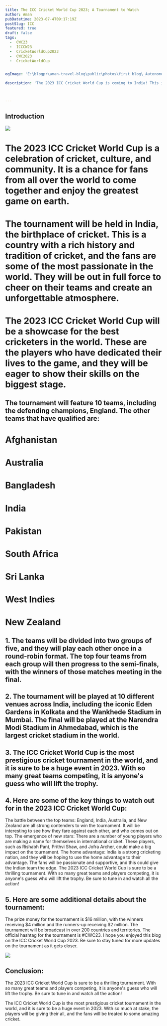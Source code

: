 ```yaml
---
title: The ICC Cricket World Cup 2023; A Tournament to Watch
author: Aman
pubDatetime: 2023-07-4T09:17:19Z
postSlug: ICC
featured: true
draft: false
tags:
  -  CWC23
  -  ICCCW23
  -  CricketWorldCup2023
  -  CWC2023
  -  CricketWorldCup


ogImage: 'E:\blogpr\aman-travel-blog\public\photos\first blog\_Autonomous Wea 0.png'

description: 'The 2023 ICC Cricket World Cup is coming to India! This is the biggest and best cricket tournament in the world, and it is sure to be a thrilling event. With so many great teams and players competing, it is anyone's guess who will lift the trophy. Be sure to tune in and watch all the action '



---
```

## Introduction

![](https://static.toiimg.com/thumb/msid-100149868,width-1280,resizemode-4/100149868.jpg)

# The 2023 ICC Cricket World Cup is a celebration of cricket, culture, and community. It is a chance for fans from all over the world to come together and enjoy the greatest game on earth.

# The tournament will be held in India, the birthplace of cricket. This is a country with a rich history and tradition of cricket, and the fans are some of the most passionate in the world. They will be out in full force to cheer on their teams and create an unforgettable atmosphere.

# The 2023 ICC Cricket World Cup will be a showcase for the best cricketers in the world. These are the players who have dedicated their lives to the game, and they will be eager to show their skills on the biggest stage.


## The tournament will feature 10 teams, including the defending champions, England. The other teams that have qualified are:

#  Afghanistan
#  Australia
#  Bangladesh
#  India
#  Pakistan
#  South Africa
#  Sri Lanka
#  West Indies
#  New Zealand

## 1. The teams will be divided into two groups of five, and they will play each other once in a round-robin format. The top four teams from each group will then progress to the semi-finals, with the winners of those matches meeting in the final.

## 2. The tournament will be played at 10 different venues across India, including the iconic Eden Gardens in Kolkata and the Wankhede Stadium in Mumbai. The final will be played at the Narendra Modi Stadium in Ahmedabad, which is the largest cricket stadium in the world.

## 3. The ICC Cricket World Cup is the most prestigious cricket tournament in the world, and it is sure to be a huge event in 2023. With so many great teams competing, it is anyone's guess who will lift the trophy.

## 4. Here are some of the key things to watch out for in the 2023 ICC Cricket World Cup:

The battle between the top teams: England, India, Australia, and New Zealand are all strong contenders to win the tournament. It will be interesting to see how they fare against each other, and who comes out on top.
The emergence of new stars: There are a number of young players who are making a name for themselves in international cricket. These players, such as Rishabh Pant, Prithvi Shaw, and Jofra Archer, could make a big impact on the tournament.
The home advantage: India is a strong cricketing nation, and they will be hoping to use the home advantage to their advantage. The fans will be passionate and supportive, and this could give the Indian team the edge.
The 2023 ICC Cricket World Cup is sure to be a thrilling tournament. With so many great teams and players competing, it is anyone's guess who will lift the trophy. Be sure to tune in and watch all the action!

## 5. Here are some additional details about the tournament:

The prize money for the tournament is $16 million, with the winners receiving $4 million and the runners-up receiving $2 million.
The tournament will be broadcast in over 200 countries and territories.
The official hashtag for the tournament is #CWC23.
I hope you enjoyed this blog on the ICC Cricket World Cup 2023. Be sure to stay tuned for more updates on the tournament as it gets closer.

![](https://adda247-wp-multisite-assets.s3.ap-south-1.amazonaws.com/wp-content/uploads/multisite/sites/5/2023/06/28150639/5.jpg)

## Conclusion:

The 2023 ICC Cricket World Cup is sure to be a thrilling tournament. With so many great teams and players competing, it is anyone's guess who will lift the trophy. Be sure to tune in and watch all the action!

The ICC Cricket World Cup is the most prestigious cricket tournament in the world, and it is sure to be a huge event in 2023. With so much at stake, the players will be giving their all, and the fans will be treated to some amazing cricket.
